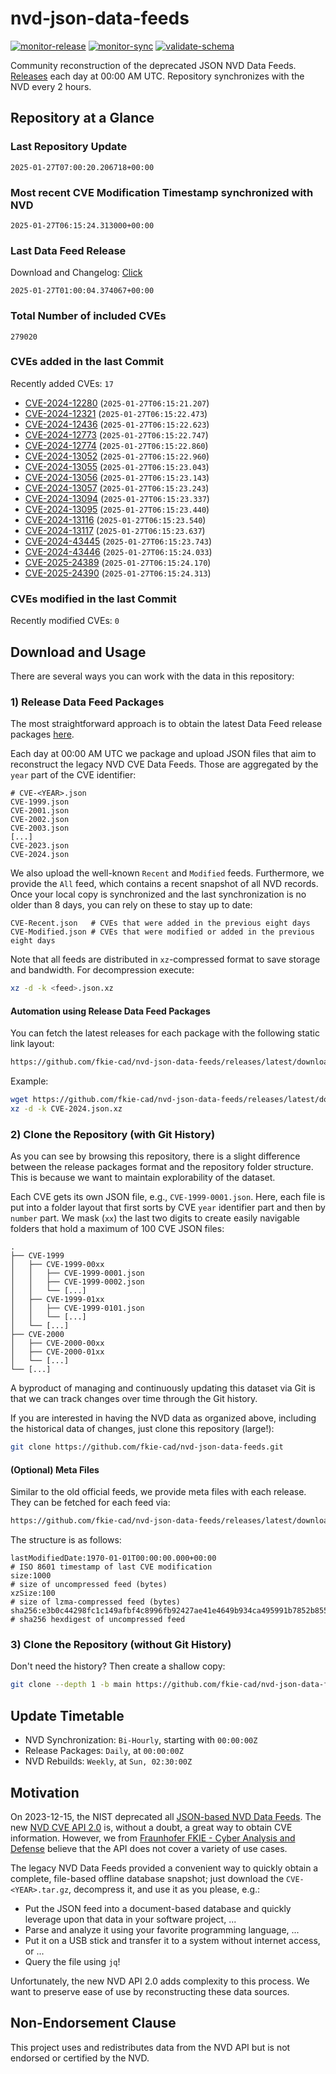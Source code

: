 # nvd-json-data-feeds

[![monitor-release](https://github.com/fkie-cad/nvd-json-data-feeds/actions/workflows/monitor_release.yml/badge.svg)](https://github.com/fkie-cad/nvd-json-data-feeds/actions/workflows/monitor_release.yml)
[![monitor-sync](https://github.com/fkie-cad/nvd-json-data-feeds/actions/workflows/monitor_sync.yml/badge.svg)](https://github.com/fkie-cad/nvd-json-data-feeds/actions/workflows/monitor_sync.yml)
[![validate-schema](https://github.com/fkie-cad/nvd-json-data-feeds/actions/workflows/validate_schema.yml/badge.svg)](https://github.com/fkie-cad/nvd-json-data-feeds/actions/workflows/validate_schema.yml)

Community reconstruction of the deprecated JSON NVD Data Feeds.
[Releases](https://github.com/fkie-cad/nvd-json-data-feeds/releases/latest) each day at 00:00 AM UTC.
Repository synchronizes with the NVD every 2 hours.

## Repository at a Glance

### Last Repository Update

```plain
2025-01-27T07:00:20.206718+00:00
```

### Most recent CVE Modification Timestamp synchronized with NVD

```plain
2025-01-27T06:15:24.313000+00:00
```

### Last Data Feed Release

Download and Changelog: [Click](https://github.com/fkie-cad/nvd-json-data-feeds/releases/latest)

```plain
2025-01-27T01:00:04.374067+00:00
```

### Total Number of included CVEs

```plain
279020
```

### CVEs added in the last Commit

Recently added CVEs: `17`

- [CVE-2024-12280](CVE-2024/CVE-2024-122xx/CVE-2024-12280.json) (`2025-01-27T06:15:21.207`)
- [CVE-2024-12321](CVE-2024/CVE-2024-123xx/CVE-2024-12321.json) (`2025-01-27T06:15:22.473`)
- [CVE-2024-12436](CVE-2024/CVE-2024-124xx/CVE-2024-12436.json) (`2025-01-27T06:15:22.623`)
- [CVE-2024-12773](CVE-2024/CVE-2024-127xx/CVE-2024-12773.json) (`2025-01-27T06:15:22.747`)
- [CVE-2024-12774](CVE-2024/CVE-2024-127xx/CVE-2024-12774.json) (`2025-01-27T06:15:22.860`)
- [CVE-2024-13052](CVE-2024/CVE-2024-130xx/CVE-2024-13052.json) (`2025-01-27T06:15:22.960`)
- [CVE-2024-13055](CVE-2024/CVE-2024-130xx/CVE-2024-13055.json) (`2025-01-27T06:15:23.043`)
- [CVE-2024-13056](CVE-2024/CVE-2024-130xx/CVE-2024-13056.json) (`2025-01-27T06:15:23.143`)
- [CVE-2024-13057](CVE-2024/CVE-2024-130xx/CVE-2024-13057.json) (`2025-01-27T06:15:23.243`)
- [CVE-2024-13094](CVE-2024/CVE-2024-130xx/CVE-2024-13094.json) (`2025-01-27T06:15:23.337`)
- [CVE-2024-13095](CVE-2024/CVE-2024-130xx/CVE-2024-13095.json) (`2025-01-27T06:15:23.440`)
- [CVE-2024-13116](CVE-2024/CVE-2024-131xx/CVE-2024-13116.json) (`2025-01-27T06:15:23.540`)
- [CVE-2024-13117](CVE-2024/CVE-2024-131xx/CVE-2024-13117.json) (`2025-01-27T06:15:23.637`)
- [CVE-2024-43445](CVE-2024/CVE-2024-434xx/CVE-2024-43445.json) (`2025-01-27T06:15:23.743`)
- [CVE-2024-43446](CVE-2024/CVE-2024-434xx/CVE-2024-43446.json) (`2025-01-27T06:15:24.033`)
- [CVE-2025-24389](CVE-2025/CVE-2025-243xx/CVE-2025-24389.json) (`2025-01-27T06:15:24.170`)
- [CVE-2025-24390](CVE-2025/CVE-2025-243xx/CVE-2025-24390.json) (`2025-01-27T06:15:24.313`)


### CVEs modified in the last Commit

Recently modified CVEs: `0`



## Download and Usage

There are several ways you can work with the data in this repository:

### 1) Release Data Feed Packages

The most straightforward approach is to obtain the latest Data Feed release packages [here](https://github.com/fkie-cad/nvd-json-data-feeds/releases/latest).

Each day at 00:00 AM UTC we package and upload JSON files that aim to reconstruct the legacy NVD CVE Data Feeds.
Those are aggregated by the `year` part of the CVE identifier:

```
# CVE-<YEAR>.json
CVE-1999.json
CVE-2001.json
CVE-2002.json
CVE-2003.json
[...]
CVE-2023.json
CVE-2024.json
```

We also upload the well-known `Recent` and `Modified` feeds.
Furthermore, we provide the `All` feed, which contains a recent snapshot of all NVD records.
Once your local copy is synchronized and the last synchronization is no older than 8 days, you can rely on these to stay up to date:

```plain
CVE-Recent.json   # CVEs that were added in the previous eight days
CVE-Modified.json # CVEs that were modified or added in the previous eight days
```

Note that all feeds are distributed in `xz`-compressed format to save storage and bandwidth.
For decompression execute:

```sh
xz -d -k <feed>.json.xz
```

#### Automation using Release Data Feed Packages

You can fetch the latest releases for each package with the following static link layout:

```sh
https://github.com/fkie-cad/nvd-json-data-feeds/releases/latest/download/CVE-<YEAR>.json.xz
```

Example:

```sh
wget https://github.com/fkie-cad/nvd-json-data-feeds/releases/latest/download/CVE-2024.json.xz
xz -d -k CVE-2024.json.xz
```

### 2) Clone the Repository (with Git History)

As you can see by browsing this repository, there is a slight difference between the release packages format and the repository folder structure.
This is because we want to maintain explorability of the dataset.

Each CVE gets its own JSON file, e.g., `CVE-1999-0001.json`.
Here, each file is put into a folder layout that first sorts by CVE `year` identifier part and then by `number` part.
We mask (`xx`) the last two digits to create easily navigable folders that hold a maximum of 100 CVE JSON files:

```plain
.
├── CVE-1999
│   ├── CVE-1999-00xx
│   │   ├── CVE-1999-0001.json
│   │   ├── CVE-1999-0002.json
│   │   └── [...]
│   ├── CVE-1999-01xx
│   │   ├── CVE-1999-0101.json
│   │   └── [...]
│   └── [...]
├── CVE-2000
│   ├── CVE-2000-00xx
│   ├── CVE-2000-01xx
│   └── [...]
└── [...]
```

A byproduct of managing and continuously updating this dataset via Git is that we can track changes over time through the Git history.

If you are interested in having the NVD data as organized above, including the historical data of changes, just clone this repository (large!):

```sh
git clone https://github.com/fkie-cad/nvd-json-data-feeds.git
```

#### (Optional) Meta Files

Similar to the old official feeds, we provide meta files with each release. They can be fetched for each feed via:

```sh
https://github.com/fkie-cad/nvd-json-data-feeds/releases/latest/download/CVE-<YEAR>.meta
```

The structure is as follows:

```plain
lastModifiedDate:1970-01-01T00:00:00.000+00:00                          # ISO 8601 timestamp of last CVE modification
size:1000                                                               # size of uncompressed feed (bytes)
xzSize:100                                                              # size of lzma-compressed feed (bytes)
sha256:e3b0c44298fc1c149afbf4c8996fb92427ae41e4649b934ca495991b7852b855 # sha256 hexdigest of uncompressed feed
```

### 3) Clone the Repository (without Git History)

Don't need the history? Then create a shallow copy:

```sh
git clone --depth 1 -b main https://github.com/fkie-cad/nvd-json-data-feeds.git
```


## Update Timetable

* NVD Synchronization: `Bi-Hourly`, starting with `00:00:00Z`
* Release Packages: `Daily`, at `00:00:00Z`
* NVD Rebuilds: `Weekly`, at `Sun, 02:30:00Z`


## Motivation

On 2023-12-15, the NIST deprecated all [JSON-based NVD Data Feeds](https://nvd.nist.gov/vuln/data-feeds#divRetirementBanner-1).
The new [NVD CVE API 2.0](https://nvd.nist.gov/developers/vulnerabilities) is, without a doubt, a great way to obtain CVE information.
However, we from [Fraunhofer FKIE - Cyber Analysis and Defense](https://www.fkie.fraunhofer.de/en/departments/cad.html) believe that the API does not cover a variety of use cases.

The legacy NVD Data Feeds provided a convenient way to quickly obtain a complete, file-based offline database snapshot; just download the `CVE-<YEAR>.tar.gz`, decompress it, and use it as you please, e.g.:

- Put the JSON feed into a document-based database and quickly leverage upon that data in your software project, ...
- Parse and analyze it using your favorite programming language, ...
- Put it on a USB stick and transfer it to a system without internet access, or ...
- Query the file using `jq`!

Unfortunately, the new NVD API 2.0 adds complexity to this process.
We want to preserve ease of use by reconstructing these data sources.

## Non-Endorsement Clause

This project uses and redistributes data from the NVD API but is not endorsed or certified by the NVD.